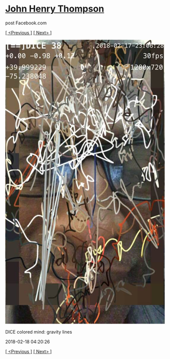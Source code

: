 # [John Henry Thompson](../README.md)
post Facebook.com

[[ <Previous ]](2018-02-19-2.md) [[ Next> ]](2018-02-18-2.md)

[![](../media/2018-02-18/Timeline-Photos-DICE-colored-mind-gravity-lines.jpg)](../README.md)

DICE colored mind: gravity lines

2018-02-18 04:20:26

[[ <Previous ]](2018-02-19-2.md) [[ Next> ]](2018-02-18-2.md)